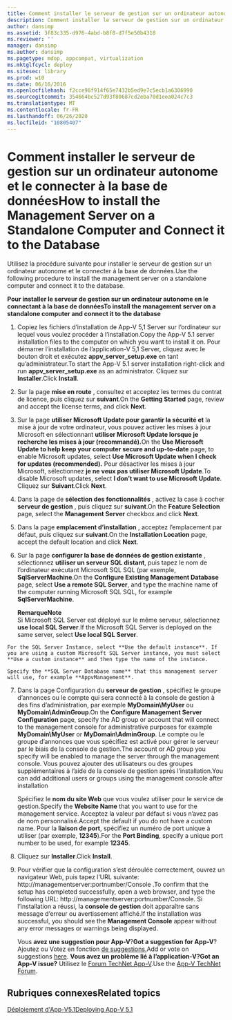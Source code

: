 ```yaml
---
title: Comment installer le serveur de gestion sur un ordinateur autonome et le connecter à la base de données
description: Comment installer le serveur de gestion sur un ordinateur autonome et le connecter à la base de données
author: dansimp
ms.assetid: 3f83c335-d976-4abd-b8f8-d7f5e50b4318
ms.reviewer: ''
manager: dansimp
ms.author: dansimp
ms.pagetype: mdop, appcompat, virtualization
ms.mktglfcycl: deploy
ms.sitesec: library
ms.prod: w10
ms.date: 06/16/2016
ms.openlocfilehash: f2cce96f914f65e7432b5ed9e7c5ecb1a6306990
ms.sourcegitcommit: 354664bc527d93f80687cd2eba70d1eea024c7c3
ms.translationtype: MT
ms.contentlocale: fr-FR
ms.lasthandoff: 06/26/2020
ms.locfileid: "10805407"
---
```

# <span data-ttu-id="ebf5b-103">Comment installer le serveur de gestion sur un ordinateur autonome et le connecter à la base de données</span><span class="sxs-lookup"><span data-stu-id="ebf5b-103">How to install the Management Server on a Standalone Computer and Connect it to the Database</span></span>


<span data-ttu-id="ebf5b-104">Utilisez la procédure suivante pour installer le serveur de gestion sur un ordinateur autonome et le connecter à la base de données.</span><span class="sxs-lookup"><span data-stu-id="ebf5b-104">Use the following procedure to install the management server on a standalone computer and connect it to the database.</span></span>

**<span data-ttu-id="ebf5b-105">Pour installer le serveur de gestion sur un ordinateur autonome en le connectant à la base de données</span><span class="sxs-lookup"><span data-stu-id="ebf5b-105">To install the management server on a standalone computer and connect it to the database</span></span>**

1.  <span data-ttu-id="ebf5b-106">Copiez les fichiers d’installation de App-V 5,1 Server sur l’ordinateur sur lequel vous voulez procéder à l’installation.</span><span class="sxs-lookup"><span data-stu-id="ebf5b-106">Copy the App-V 5.1 server installation files to the computer on which you want to install it on.</span></span> <span data-ttu-id="ebf5b-107">Pour démarrer l’installation de l’application-V 5,1 Server, cliquez avec le bouton droit et exécutez **appv\_server\_setup.exe** en tant qu’administrateur.</span><span class="sxs-lookup"><span data-stu-id="ebf5b-107">To start the App-V 5.1 server installation right-click and run **appv\_server\_setup.exe** as an administrator.</span></span> <span data-ttu-id="ebf5b-108">Cliquez sur **Installer**.</span><span class="sxs-lookup"><span data-stu-id="ebf5b-108">Click **Install**.</span></span>

2.  <span data-ttu-id="ebf5b-109">Sur la page **mise en route** , consultez et acceptez les termes du contrat de licence, puis cliquez sur **suivant**.</span><span class="sxs-lookup"><span data-stu-id="ebf5b-109">On the **Getting Started** page, review and accept the license terms, and click **Next**.</span></span>

3.  <span data-ttu-id="ebf5b-110">Sur la page **utiliser Microsoft Update pour garantir la sécurité et** la mise à jour de votre ordinateur, vous pouvez activer les mises à jour Microsoft en sélectionnant **utiliser Microsoft Update lorsque je recherche les mises à jour (recommandé).**</span><span class="sxs-lookup"><span data-stu-id="ebf5b-110">On the **Use Microsoft Update to help keep your computer secure and up-to-date** page, to enable Microsoft updates, select **Use Microsoft Update when I check for updates (recommended).**</span></span> <span data-ttu-id="ebf5b-111">Pour désactiver les mises à jour Microsoft, sélectionnez **je ne veux pas utiliser Microsoft Update**.</span><span class="sxs-lookup"><span data-stu-id="ebf5b-111">To disable Microsoft updates, select **I don’t want to use Microsoft Update**.</span></span> <span data-ttu-id="ebf5b-112">Cliquez sur **Suivant**.</span><span class="sxs-lookup"><span data-stu-id="ebf5b-112">Click **Next**.</span></span>

4.  <span data-ttu-id="ebf5b-113">Dans la page de **sélection des fonctionnalités** , activez la case à cocher **serveur de gestion** , puis cliquez sur **suivant**.</span><span class="sxs-lookup"><span data-stu-id="ebf5b-113">On the **Feature Selection** page, select the **Management Server** checkbox and click **Next**.</span></span>

5.  <span data-ttu-id="ebf5b-114">Dans la page **emplacement d’installation** , acceptez l’emplacement par défaut, puis cliquez sur **suivant**.</span><span class="sxs-lookup"><span data-stu-id="ebf5b-114">On the **Installation Location** page, accept the default location and click **Next**.</span></span>

6.  <span data-ttu-id="ebf5b-115">Sur la page **configurer la base de données de gestion existante** , sélectionnez **utiliser un serveur SQL distant**, puis tapez le nom de l’ordinateur exécutant Microsoft SQL SQL (par exemple, **SqlServerMachine**.</span><span class="sxs-lookup"><span data-stu-id="ebf5b-115">On the **Configure Existing Management Database** page, select **Use a remote SQL Server**, and type the machine name of the computer running Microsoft SQL SQL, for example **SqlServerMachine**.</span></span>

    **<span data-ttu-id="ebf5b-116">Remarque</span><span class="sxs-lookup"><span data-stu-id="ebf5b-116">Note</span></span>**  
    <span data-ttu-id="ebf5b-117">Si Microsoft SQL Server est déployé sur le même serveur, sélectionnez **use local SQL Server**.</span><span class="sxs-lookup"><span data-stu-id="ebf5b-117">If the Microsoft SQL Server is deployed on the same server, select **Use local SQL Server**.</span></span>



~~~
For the SQL Server Instance, select **Use the default instance**. If you are using a custom Microsoft SQL Server instance, you must select **Use a custom instance** and then type the name of the instance.

Specify the **SQL Server Database name** that this management server will use, for example **AppvManagement**.
~~~

7. <span data-ttu-id="ebf5b-118">Dans la page Configuration du **serveur de gestion** , spécifiez le groupe d’annonces ou le compte qui sera connecté à la console de gestion à des fins d’administration, par exemple **MyDomain\\MyUser** ou **MyDomain\\AdminGroup**.</span><span class="sxs-lookup"><span data-stu-id="ebf5b-118">On the **Configure Management Server Configuration** page, specify the AD group or account that will connect to the management console for administrative purposes for example **MyDomain\\MyUser** or **MyDomain\\AdminGroup**.</span></span> <span data-ttu-id="ebf5b-119">Le compte ou le groupe d’annonces que vous spécifiez est activé pour gérer le serveur par le biais de la console de gestion.</span><span class="sxs-lookup"><span data-stu-id="ebf5b-119">The account or AD group you specify will be enabled to manage the server through the management console.</span></span> <span data-ttu-id="ebf5b-120">Vous pouvez ajouter des utilisateurs ou des groupes supplémentaires à l’aide de la console de gestion après l’installation.</span><span class="sxs-lookup"><span data-stu-id="ebf5b-120">You can add additional users or groups using the management console after installation</span></span>

   <span data-ttu-id="ebf5b-121">Spécifiez le **nom du site Web** que vous voulez utiliser pour le service de gestion.</span><span class="sxs-lookup"><span data-stu-id="ebf5b-121">Specify the **Website Name** that you want to use for the management service.</span></span> <span data-ttu-id="ebf5b-122">Acceptez la valeur par défaut si vous n’avez pas de nom personnalisé.</span><span class="sxs-lookup"><span data-stu-id="ebf5b-122">Accept the default if you do not have a custom name.</span></span> <span data-ttu-id="ebf5b-123">Pour la **liaison de port**, spécifiez un numéro de port unique à utiliser (par exemple, **12345**).</span><span class="sxs-lookup"><span data-stu-id="ebf5b-123">For the **Port Binding**, specify a unique port number to be used, for example **12345**.</span></span>

8. <span data-ttu-id="ebf5b-124">Cliquez sur **Installer**.</span><span class="sxs-lookup"><span data-stu-id="ebf5b-124">Click **Install**.</span></span>

9. <span data-ttu-id="ebf5b-125">Pour vérifier que la configuration s’est déroulée correctement, ouvrez un navigateur Web, puis tapez l’URL suivante: http://managementserver:portnumber/Console .</span><span class="sxs-lookup"><span data-stu-id="ebf5b-125">To confirm that the setup has completed successfully, open a web browser, and type the following URL: http://managementserver:portnumber/Console.</span></span> <span data-ttu-id="ebf5b-126">Si l’installation a réussi, la **console de gestion** doit apparaître sans message d’erreur ou avertissement affiché.</span><span class="sxs-lookup"><span data-stu-id="ebf5b-126">If the installation was successful, you should see the **Management Console** appear without any error messages or warnings being displayed.</span></span>

   <span data-ttu-id="ebf5b-127">Vous **avez une suggestion pour App-V**?</span><span class="sxs-lookup"><span data-stu-id="ebf5b-127">**Got a suggestion for App-V**?</span></span> <span data-ttu-id="ebf5b-128">Ajoutez ou Votez en fonction [de suggestions.](http://appv.uservoice.com/forums/280448-microsoft-application-virtualization)</span><span class="sxs-lookup"><span data-stu-id="ebf5b-128">Add or vote on suggestions [here](http://appv.uservoice.com/forums/280448-microsoft-application-virtualization).</span></span> **<span data-ttu-id="ebf5b-129">Vous avez un problème lié à l’application-V?</span><span class="sxs-lookup"><span data-stu-id="ebf5b-129">Got an App-V issue?</span></span>** <span data-ttu-id="ebf5b-130">Utilisez le [Forum TechNet App-V](https://social.technet.microsoft.com/Forums/home?forum=mdopappv).</span><span class="sxs-lookup"><span data-stu-id="ebf5b-130">Use the [App-V TechNet Forum](https://social.technet.microsoft.com/Forums/home?forum=mdopappv).</span></span>

## <span data-ttu-id="ebf5b-131">Rubriques connexes</span><span class="sxs-lookup"><span data-stu-id="ebf5b-131">Related topics</span></span>


[<span data-ttu-id="ebf5b-132">Déploiement d'App-V5.1</span><span class="sxs-lookup"><span data-stu-id="ebf5b-132">Deploying App-V 5.1</span></span>](deploying-app-v-51.md)









